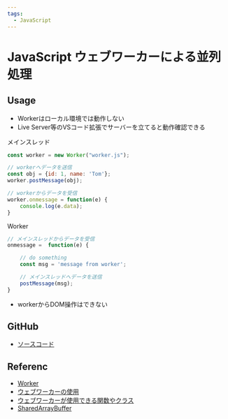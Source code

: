 ```yaml
---
tags:
  - JavaScript
---
```


# JavaScript ウェブワーカーによる並列処理



## Usage

- Workerはローカル環境では動作しない
- Live Server等のVSコード拡張でサーバーを立てると動作確認できる

メインスレッド
```js title="main.js"
const worker = new Worker("worker.js");

// workerへデータを送信
const obj = {id: 1, name: 'Tom'};
worker.postMessage(obj);

// workerからデータを受信
worker.onmessage = function(e) {
    console.log(e.data);
}
```

Worker
```js title="worker.js"
// メインスレッドからデータを受信
onmessage =  function(e) {

    // do something
    const msg = 'message from worker';

    // メインスレッドへデータを送信
    postMessage(msg);
}
```

- workerからDOM操作はできない

## GitHub
- [ソースコード](https://github.com/mdn/dom-examples/tree/main/web-workers/simple-web-worker)

## Referenc
- [Worker](https://developer.mozilla.org/ja/docs/Web/API/Worker)
- [ウェブワーカーの使用](https://developer.mozilla.org/ja/docs/Web/API/Web_Workers_API/Using_web_workers)
- [ウェブワーカーが使用できる関数やクラス](https://developer.mozilla.org/ja/docs/Web/API/Web_Workers_API/Functions_and_classes_available_to_workers)
- [SharedArrayBuffer](https://developer.mozilla.org/ja/docs/Web/JavaScript/Reference/Global_Objects/SharedArrayBuffer)